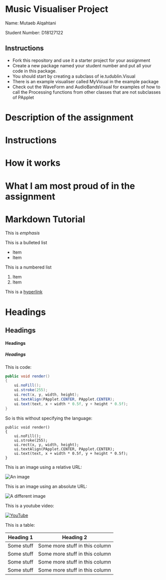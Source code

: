 # Music Visualiser Project

Name: Mutaeb Alqahtani

Student Number: D18127122

## Instructions

- Fork this repository and use it a starter project for your assignment
- Create a new package named your student number and put all your code in this package.
- You should start by creating a subclass of ie.tudublin.Visual
- There is an example visualiser called MyVisual in the example package
- Check out the WaveForm and AudioBandsVisual for examples of how to call the Processing functions from other classes that are not subclasses of PApplet

# Description of the assignment

# Instructions

# How it works

# What I am most proud of in the assignment

# Markdown Tutorial

This is _emphasis_

This is a bulleted list

- Item
- Item

This is a numbered list

1. Item
1. Item

This is a [hyperlink](http://bryanduggan.org)

# Headings

## Headings

#### Headings

##### Headings

This is code:

```Java
public void render()
{
	ui.noFill();
	ui.stroke(255);
	ui.rect(x, y, width, height);
	ui.textAlign(PApplet.CENTER, PApplet.CENTER);
	ui.text(text, x + width * 0.5f, y + height * 0.5f);
}
```

So is this without specifying the language:

```
public void render()
{
	ui.noFill();
	ui.stroke(255);
	ui.rect(x, y, width, height);
	ui.textAlign(PApplet.CENTER, PApplet.CENTER);
	ui.text(text, x + width * 0.5f, y + height * 0.5f);
}
```

This is an image using a relative URL:

![An image](images/p8.png)

This is an image using an absolute URL:

![A different image](https://bryanduggandotorg.files.wordpress.com/2019/02/infinite-forms-00045.png?w=595&h=&zoom=2)

This is a youtube video:

[![YouTube](https://i.ytimg.com/an_webp/0IWaRXNK6ww/mqdefault_6s.webp?du=3000&sqp=CMCWs4QG&rs=AOn4CLCLc2SWQZVhLO8Sku26lQgf96UMQQ)](https://www.youtube.com/watch?v=0IWaRXNK6ww)

This is a table:

| Heading 1  | Heading 2                      |
| ---------- | ------------------------------ |
| Some stuff | Some more stuff in this column |
| Some stuff | Some more stuff in this column |
| Some stuff | Some more stuff in this column |
| Some stuff | Some more stuff in this column |
